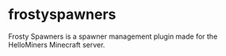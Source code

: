 # frostyspawners
Frosty Spawners is a spawner management plugin made for the HelloMiners Minecraft server. 
